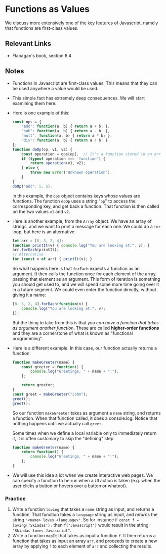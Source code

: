 # Functions as Values

We discuss more extensively one of the key features of Javascript, namely that functions are first-class values.

## Relevant Links

- Flanagan's book, section 8.4

## Notes

- Functions in Javascript are first-class values. This means that they can be used anywhere a value would be used.
- This simple fact has extremely deep consequences. We will start examining them here.
- Here is one example of this:
    ```javascript
    const ops = {
        "add": function(a, b) { return a + b; },
        "sub": function(a, b) { return a - b; },
        "mult": function(a, b) { return a * b; },
        "div": function(a, b) { return a / b; }
    };
    function doOp(op, v1, v2) {
        const operation = ops[op];  // It's a function stored in an array!
        if (typeof operation === 'function') {
            return operation(v1, v2);
        } else {
            throw new Error("Unknown operation");
        }
    }
    doOp("add", 5, 6);
    ```

    In this example, the `ops` object contains keys whose values are functions. The function `doOp` uses a string "`op`" to access the corresponding key, and get back a function. That function is then called on the two values `v1` and `v2`.
- Here is another example, from the `Array` object. We have an array of strings, and we want to print a message for each one. We could do a `for` loop, but here is an alternative:
    ```javascript
    let arr = [8, 3, 2, 4];
    function printIt(v) { console.log("You are looking at:", v); }
    arr.forEach(printIt);
    // Alternative
    for (const v of arr) { printIt(v); }
    ```

    So what happens here is that `forEach` expects a function as an argument. It then calls the function once for each element of the array, passing that element as an argument. This form of iteration is something you should get used to, and we will spend some more time going over it in a future segment. We could even enter the function directly, without giving it a name:
    ```javascript
    [8, 3, 2, 4].forEach(function(v) {
        console.log("You are looking at:", v);
    });
    ```

    But the thing to take from this is that *you can have a function that takes as argument another function*. These are called **higher-order functions** and they are a cornerstone of what is known as "functional programming".
- Here is a different example: In this case, our function actually returns a function:
    ```javascript
    function makeGreeter(name) {
        const greeter = function() {
            console.log("Greetings, " + name + "!");
        };

        return greeter;
    }
    const greet = makeGreeter("John");
    greet();
    greet();
    ```

    So our function `makeGreeter` takes as argument a `name` string, and returns a function. When that function called, it does a console.log. Notice that nothing happens until we actually call `greet`.

    Some times when we define a local variable only to immediately return it, it is often customary to skip the "defining" step:
    ```javascript
    function makeGreeter(name) {
        return function() {
            console.log("Greetings, " + name + "!");
        };
    }
    ```
- We will use this idea a lot when we create interactive web pages. We can specify a function to be run when a UI action is taken (e.g. when the user clicks a button or hovers over a button or whatnot).

### Practice

1. Write a function `loving` that takes a `name` string as input, and returns a function. That function takes a `language` string as input, and *returns* the string `"<name> loves <language>"`. So for instance if `const f = loving('Skiadas');` then `f('Javascript')` would result in the string `"Skiadas loves Javascript"`.
2. Write a function `mapIt` that takes as input a function `f`. It then returns a function that takes as input an array `arr`, and proceeds to create a new array by applying `f` to each element of `arr` and collecting the results.
